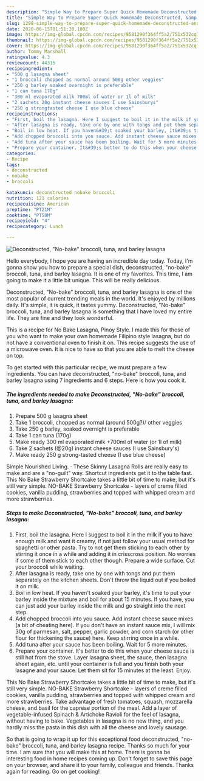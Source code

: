 ```yaml
---
description: "Simple Way to Prepare Super Quick Homemade Deconstructed, &amp;#34;No-bake&amp;#34; broccoli, tuna, and barley lasagna"
title: "Simple Way to Prepare Super Quick Homemade Deconstructed, &amp;#34;No-bake&amp;#34; broccoli, tuna, and barley lasagna"
slug: 1298-simple-way-to-prepare-super-quick-homemade-deconstructed-and-34-no-bake-and-34-broccoli-tuna-and-barley-lasagna
date: 2020-06-15T01:51:20.100Z
image: https://img-global.cpcdn.com/recipes/9581290f364ff5a2/751x532cq70/deconstructed-no-bake-broccoli-tuna-and-barley-lasagna-recipe-main-photo.jpg
thumbnail: https://img-global.cpcdn.com/recipes/9581290f364ff5a2/751x532cq70/deconstructed-no-bake-broccoli-tuna-and-barley-lasagna-recipe-main-photo.jpg
cover: https://img-global.cpcdn.com/recipes/9581290f364ff5a2/751x532cq70/deconstructed-no-bake-broccoli-tuna-and-barley-lasagna-recipe-main-photo.jpg
author: Tommy Marshall
ratingvalue: 4.3
reviewcount: 44315
recipeingredient:
- "500 g lasagna sheet"
- "1 broccoli chopped as normal around 500g other veggies"
- "250 g barley soaked overnight is preferable"
- "1 can tuna 170g"
- "300 ml evaporated milk 700ml of water or 1l of milk"
- "2 sachets 20g instant cheese sauces I use Sainsburys"
- "250 g strongtasted cheese I use blue cheese"
recipeinstructions:
- "First, boil the lasagna. Here I suggest to boil it in the milk if you to have enough milk and want it creamy, if not just follow your usual method for spaghetti or other pasta. Try to not get them sticking to each other by stirring it once in a while and adding it in crisscross position. No worries if some of them stick to each other though. Prepare a wide surface. Cut your broccoli while waiting."
- "After lasagna is ready, take one by one with tongs and put them separately on the kitchen sheets. Don&#39;t throw the liquid out if you boiled it on milk."
- "Boil in low heat. If you haven&#39;t soaked your barley, it&#39;s time to put your barley inside the mixture and boil for about 15 minutes. If you have, you can just add your barley inside the milk and go straight into the next step."
- "Add chopped broccoli into you sauce. Add instant cheese sauce mixes (a bit of cheating here). If you don&#39;t have an instant sauce mix, I will mix 30g of parmesan, salt, pepper, garlic powder, and corn starch (or other flour for thickening the sauce) here. Keep stirring once in a while."
- "Add tuna after your sauce has been boiling. Wait for 5 more minutes."
- "Prepare your container. It&#39;s better to do this when your cheese sauce is still hot from the stove. Layer lasagna sheet, the sauce, then lasagna sheet again, etc. until your container is full and you finish both your lasagne and your sauce. Let them sit for 15 minutes at the least. Enjoy."
categories:
- Recipe
tags:
- deconstructed
- nobake
- broccoli

katakunci: deconstructed nobake broccoli 
nutrition: 121 calories
recipecuisine: American
preptime: "PT21M"
cooktime: "PT58M"
recipeyield: "4"
recipecategory: Lunch

---
```



![Deconstructed, &#34;No-bake&#34; broccoli, tuna, and barley lasagna](https://img-global.cpcdn.com/recipes/9581290f364ff5a2/751x532cq70/deconstructed-no-bake-broccoli-tuna-and-barley-lasagna-recipe-main-photo.jpg)

Hello everybody, I hope you are having an incredible day today. Today, I'm gonna show you how to prepare a special dish, deconstructed, &#34;no-bake&#34; broccoli, tuna, and barley lasagna. It is one of my favorites. This time, I am going to make it a little bit unique. This will be really delicious.

Deconstructed, &#34;No-bake&#34; broccoli, tuna, and barley lasagna is one of the most popular of current trending meals in the world. It's enjoyed by millions daily. It's simple, it is quick, it tastes yummy. Deconstructed, &#34;No-bake&#34; broccoli, tuna, and barley lasagna is something that I have loved my entire life. They are fine and they look wonderful.

This is a recipe for No Bake Lasagna, Pinoy Style. I made this for those of you who want to make your own homemade Filipino style lasagna, but do not have a conventional oven to finish it on. This recipe suggests the use of a microwave oven. It is nice to have so that you are able to melt the cheese on top.


To get started with this particular recipe, we must prepare a few ingredients. You can have deconstructed, &#34;no-bake&#34; broccoli, tuna, and barley lasagna using 7 ingredients and 6 steps. Here is how you cook it.

<!--inarticleads1-->

##### The ingredients needed to make Deconstructed, &#34;No-bake&#34; broccoli, tuna, and barley lasagna:

1. Prepare 500 g lasagna sheet
1. Take 1 broccoli, chopped as normal (around 500g?)/ other veggies
1. Take 250 g barley, soaked overnight is preferable
1. Take 1 can tuna (170g)
1. Make ready 300 ml evaporated milk +700ml of water (or 1l of milk)
1. Take 2 sachets (@20g) instant cheese sauces (I use Sainsbury&#39;s)
1. Make ready 250 g strong-tasted cheese (I use blue cheese)


Simple Nourished Living. · These Skinny Lasagna Rolls are really easy to make and are a &#34;no-guilt&#34; way. Shortcut ingredients get it to the table fast. This No Bake Strawberry Shortcake takes a little bit of time to make, but it&#39;s still very simple. NO-BAKE Strawberry Shortcake - layers of creme filled cookies, vanilla pudding, strawberries and topped with whipped cream and more strawberries. 

<!--inarticleads2-->

##### Steps to make Deconstructed, &#34;No-bake&#34; broccoli, tuna, and barley lasagna:

1. First, boil the lasagna. Here I suggest to boil it in the milk if you to have enough milk and want it creamy, if not just follow your usual method for spaghetti or other pasta. Try to not get them sticking to each other by stirring it once in a while and adding it in crisscross position. No worries if some of them stick to each other though. Prepare a wide surface. Cut your broccoli while waiting.
1. After lasagna is ready, take one by one with tongs and put them separately on the kitchen sheets. Don&#39;t throw the liquid out if you boiled it on milk.
1. Boil in low heat. If you haven&#39;t soaked your barley, it&#39;s time to put your barley inside the mixture and boil for about 15 minutes. If you have, you can just add your barley inside the milk and go straight into the next step.
1. Add chopped broccoli into you sauce. Add instant cheese sauce mixes (a bit of cheating here). If you don&#39;t have an instant sauce mix, I will mix 30g of parmesan, salt, pepper, garlic powder, and corn starch (or other flour for thickening the sauce) here. Keep stirring once in a while.
1. Add tuna after your sauce has been boiling. Wait for 5 more minutes.
1. Prepare your container. It&#39;s better to do this when your cheese sauce is still hot from the stove. Layer lasagna sheet, the sauce, then lasagna sheet again, etc. until your container is full and you finish both your lasagne and your sauce. Let them sit for 15 minutes at the least. Enjoy.


This No Bake Strawberry Shortcake takes a little bit of time to make, but it&#39;s still very simple. NO-BAKE Strawberry Shortcake - layers of creme filled cookies, vanilla pudding, strawberries and topped with whipped cream and more strawberries. Take advantage of fresh tomatoes, squash, mozzarella cheese, and basil for the caprese portion of the meal. Add a layer of vegetable-infused Spinach &amp; Artichoke Ravioli for the feel of lasagna, without having to bake. Vegetables in lasagna is no new thing, and you hardly miss the pasta in this dish with all the cheese and lovely sausage. 

So that is going to wrap it up for this exceptional food deconstructed, &#34;no-bake&#34; broccoli, tuna, and barley lasagna recipe. Thanks so much for your time. I am sure that you will make this at home. There is gonna be interesting food in home recipes coming up. Don't forget to save this page on your browser, and share it to your family, colleague and friends. Thanks again for reading. Go on get cooking!
